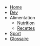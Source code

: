 <!-- docs/_sidebar.md -->
- [Home](/)
- [Dev](Dev/)
- Alimentation
  - [Nutrition](Nutrition/)
  - [Recettes](Recettes/)
- [Sport](/sport/)
- [Glossaire](_glossary.md)

